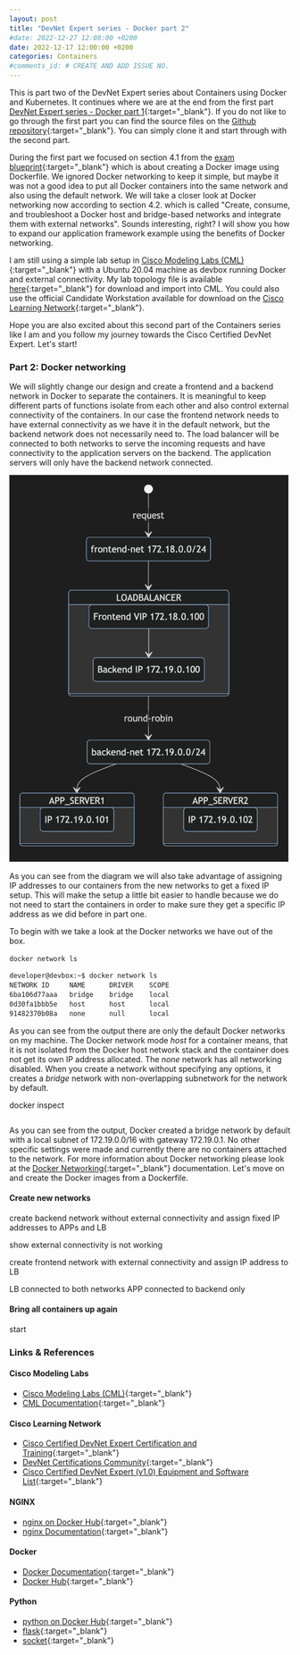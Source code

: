 ```yaml
---
layout: post
title: "DevNet Expert series - Docker part 2"
#date: 2022-12-27 12:00:00 +0200
date: 2022-12-17 12:00:00 +0200
categories: Containers
#comments_id: # CREATE AND ADD ISSUE NO.
---
```


This is part two of the DevNet Expert series about Containers using Docker and Kubernetes. It continues where we are at the end from the first part [DevNet Expert series - Docker part 1](https://blog.kuhlcloud.de/containers/2022/12/16/docker-part1.html){:target="_blank"}. If you do not like to go through the first part you can find the source files on the [Github repository](https://github.com/daniel1820815/devnet-expert-lab/tree/main/blog/docker){:target="_blank"}. You can simply clone it and start through with the second part.

During the first part we focused on section 4.1 from the [exam blueprint](https://learningnetwork.cisco.com/s/devnet-expert-exam-topics-lab){:target="_blank"} which is about creating a Docker image using Dockerfile. We ignored Docker networking to keep it simple, but maybe it was not a good idea to put all Docker containers into the same network and also using the default network. We will take a closer look at Docker networking now according to section 4.2. which is called "Create, consume, and troubleshoot a Docker host and bridge-based networks and integrate them with external networks". Sounds interesting, right? I will show you how to expand our application framework example using the benefits of Docker networking.

I am still using a simple lab setup in [Cisco Modeling Labs (CML)](https://developer.cisco.com/modeling-labs/){:target="_blank"} with a Ubuntu 20.04 machine as devbox running Docker and external connectivity. My lab topology file is available [here](https://github.com/daniel1820815/devnet-expert-lab/blob/main/blog/docker/){:target="_blank"} for download and import into CML. You could also use the official Candidate Workstation available for download on the [Cisco Learning Network](https://learningnetwork.cisco.com/s/article/devnet-expert-equipment-and-software-list){:target="_blank"}.

Hope you are also excited about this second part of the Containers series like I am and you follow my journey towards the Cisco Certified DevNet Expert. Let's start!

### Part 2: Docker networking

We will slightly change our design and create a frontend and a backend network in Docker to separate the containers. It is meaningful to keep different parts of functions isolate from each other and also control external connectivity of the containers. In our case the frontend network needs to have external connectivity as we have it in the default network, but the backend network does not necessarily need to. The load balancer will be connected to both networks to serve the incoming requests and have connectivity to the application servers on the backend. The application servers will only have the backend network connected.

[<img src="/images/docker-app-networking-diagram.png" width="500"/>](/images/docker-app-networking-diagram.png)

As you can see from the diagram we will also take advantage of assigning IP addresses to our containers from the new networks to get a fixed IP setup. This will make the setup a little bit easier to handle because we do not need to start the containers in order to make sure they get a specific IP address as we did before in part one.

To begin with we take a look at the Docker networks we have out of the box.

```docker network ls```

```bash
developer@devbox:~$ docker network ls
NETWORK ID     NAME      DRIVER    SCOPE
6ba106d77aaa   bridge    bridge    local
0d30fa1bbb5e   host      host      local
91482370b08a   none      null      local
```

As you can see from the output there are only the default Docker networks on my machine. The Docker network mode *host* for a container means, that it is not isolated from the Docker host network stack and the container does not get its own IP address allocated. The *none* network has all networking disabled. When you create a network without specifying any options, it creates a *bridge* network with non-overlapping subnetwork for the network by default.

docker inspect

```sh

```

As you can see from the output, Docker created a bridge network by default with a local subnet of 172.19.0.0/16 with gateway 172.19.0.1. No other specific settings were made and currently there are no containers attached to the network. For more information about Docker networking please look at the [Docker Networking](https://docs.docker.com/network/){:target="_blank"} documentation. Let's move on and create the Docker images from a Dockerfile.

#### Create new networks

create backend network without external connectivity and assign fixed IP addresses to APPs and LB

show external connectivity is not working

create frontend network with external connectivity and assign IP address to LB

LB connected to both networks
APP connected to backend only

#### Bring all containers up again

start

### Links & References

#### Cisco Modeling Labs

- [Cisco Modeling Labs (CML)](https://developer.cisco.com/modeling-labs/){:target="_blank"}
- [CML Documentation](https://developer.cisco.com/docs/modeling-labs/){:target="_blank"}

#### Cisco Learning Network

- [Cisco Certified DevNet Expert Certification and Training](https://learningnetwork.cisco.com/s/devnet-expert){:target="_blank"}
- [DevNet Certifications Community](https://learningnetwork.cisco.com/s/topic/0TO3i0000008jY5GAI/devnet-certifications-community){:target="_blank"}
- [Cisco Certified DevNet Expert (v1.0) Equipment and Software List](https://learningnetwork.cisco.com/s/article/devnet-expert-equipment-and-software-list){:target="_blank"}

#### NGINX

- [nginx on Docker Hub](https://hub.docker.com/_/nginx){:target="_blank"}
- [nginx Documentation](https://nginx.org/en/docs/){:target="_blank"}

#### Docker

- [Docker Documentation](https://docs.docker.com){:target="_blank"}
- [Docker Hub](https://hub.docker.com){:target="_blank"}

#### Python

- [python on Docker Hub](https://hub.docker.com/_/python){:target="_blank"}
- [flask](https://pypi.org/project/Flask/){:target="_blank"}
- [socket](https://docs.python.org/3/library/socket.html){:target="_blank"}

